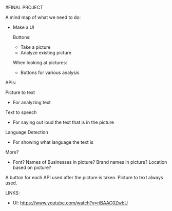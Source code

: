 #FINAL PROJECT

A mind map of what we need to do:
- Make a UI

  Buttons:
  - Take a picture
  - Analyze existing picture
  
  When looking at pictures:
  - Buttons for various analysis
  
APIs:

Picture to text
- For analyzing text

Text to speech
- For saying out loud the text that is in the picture

Language Detection
- For showing what language the text is

More?
- Font? Names of Businesses in picture? Brand names in picture? Location based on picture?

A button for each API used after the picture is taken.
Picture to text always used.

LINKS:

  * UI: https://www.youtube.com/watch?v=riBAAC0ZwbU
